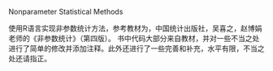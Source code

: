 Nonparameter Statistical Methods

使用R语言实现非参数统计方法，参考教材为，中国统计出版社，吴喜之，赵博娟老师的《非参数统计》（第四版）。
书中代码大部分来自教材，并对一些不当之处进行了简单的修改并添加注释。此外还进行了一些完善和补充，水平有限，不当之处还请指正。
